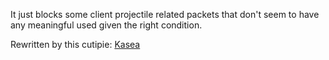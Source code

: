 It just blocks some client projectile related packets that don't seem to have any meaningful used given the right condition.

Rewritten by this cutipie: [Kasea](https://github.com/Kaseaa)